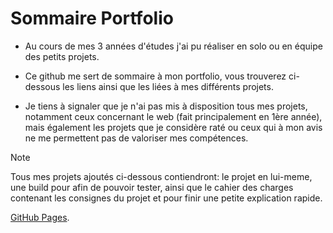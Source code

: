 # Sommaire Portfolio
+ Au cours de mes 3 années d'études j'ai pu réaliser en solo ou en équipe des petits projets.<br/>
- Ce github me sert de sommaire à mon portfolio, vous trouverez ci-dessous les liens ainsi que les liées à mes différents projets.<br/>
* Je tiens à signaler que je n'ai pas mis à disposition tous mes projets, notamment ceux concernant le web (fait principalement en 1ère année), mais également les projets que je considère raté ou ceux qui à mon avis ne me permettent pas de valoriser mes compétences.
> [!NOTE]
> Tous mes projets ajoutés ci-dessous contiendront: le projet en lui-meme, une build pour afin de pouvoir tester, ainsi que le cahier des charges contenant les consignes du projet et pour finir une petite explication rapide.

[GitHub Pages](https://pages.github.com/).
